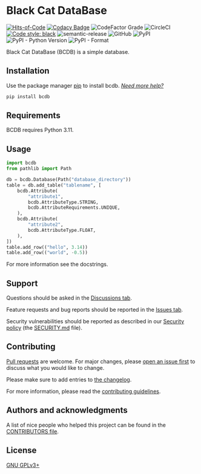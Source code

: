 # Black Cat DataBase

[![Hits-of-Code](https://hitsofcode.com/github/koviubi56/bcdb?branch=main)](https://hitsofcode.com/github/koviubi56/bcdb/view?branch=main)
[![Codacy Badge](https://app.codacy.com/project/badge/Grade/103515bdc600439d98a0f1ea1f767c71)](https://www.codacy.com/gh/koviubi56/bcdb/dashboard?utm_source=github.com&amp;utm_medium=referral&amp;utm_content=koviubi56/bcdb&amp;utm_campaign=Badge_Grade)
![CodeFactor Grade](https://img.shields.io/codefactor/grade/github/koviubi56/bcdb)
![CircleCI](https://img.shields.io/circleci/build/github/koviubi56/bcdb)
[![Code style: black](https://img.shields.io/badge/code%20style-black-000000.svg)](https://github.com/psf/black)
![semantic-release](https://img.shields.io/badge/%F0%9F%93%A6%F0%9F%9A%80-semantic--release-e10079.svg)
![GitHub](https://img.shields.io/github/license/koviubi56/bcdb)
![PyPI](https://img.shields.io/pypi/v/bcdb)
![PyPI - Python Version](https://img.shields.io/pypi/pyversions/bcdb)
![PyPI - Format](https://img.shields.io/pypi/format/bcdb)

Black Cat DataBase (BCDB) is a simple database.

## Installation

Use the package manager [pip](https://pip.pypa.io/en/stable/) to install bcdb. _[Need more help?](https://packaging.python.org/en/latest/tutorials/installing-packages/)_

```bash
pip install bcdb
```

## Requirements

BCDB requires Python 3.11.

## Usage

```python
import bcdb
from pathlib import Path

db = bcdb.Database(Path("database_directory"))
table = db.add_table("tablename", [
    bcdb.Attribute(
        "attribute1",
        bcdb.AttributeType.STRING,
        bcdb.AttributeRequirements.UNIQUE,
    ),
    bcdb.Attribute(
        "attribute2",
        bcdb.AttributeType.FLOAT,
    ),
])
table.add_row(("hello", 3.14))
table.add_row(("world", -0.5))
```

For more information see the docstrings.

## Support

Questions should be asked in the [Discussions tab](https://github.com/koviubi56/bcdb/discussions/categories/q-a).

Feature requests and bug reports should be reported in the [Issues tab](https://github.com/koviubi56/bcdb/issues/new/choose).

Security vulnerabilities should be reported as described in our [Security policy](https://github.com/koviubi56/bcdb/security/policy) (the [SECURITY.md](SECURITY.md) file).

## Contributing

[Pull requests](https://github.com/koviubi56/bcdb/blob/main/CONTRIBUTING.md#pull-requests) are welcome. For major changes, please [open an issue first](https://github.com/koviubi56/bcdb/issues/new/choose) to discuss what you would like to change.

Please make sure to add entries to [the changelog](CHANGELOG.md).

For more information, please read the [contributing guidelines](CONTRIBUTING.md).

## Authors and acknowledgments

A list of nice people who helped this project can be found in the [CONTRIBUTORS file](CONTRIBUTORS).

## License

[GNU GPLv3+](LICENSE)

